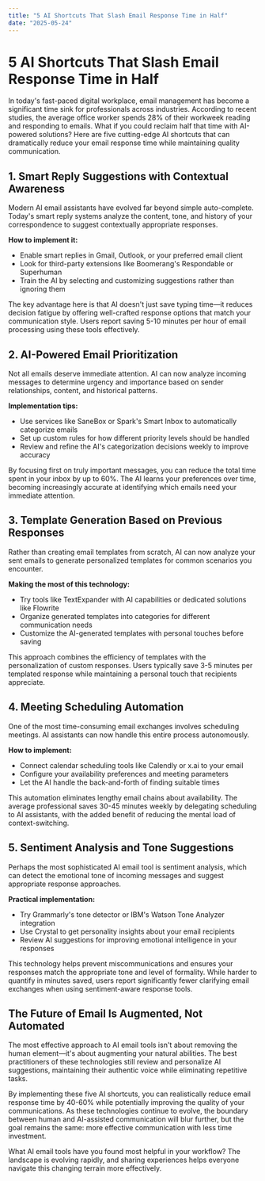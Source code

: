 ```yaml
---
title: "5 AI Shortcuts That Slash Email Response Time in Half"
date: "2025-05-24"
---
```


# 5 AI Shortcuts That Slash Email Response Time in Half

In today's fast-paced digital workplace, email management has become a significant time sink for professionals across industries. According to recent studies, the average office worker spends 28% of their workweek reading and responding to emails. What if you could reclaim half that time with AI-powered solutions? Here are five cutting-edge AI shortcuts that can dramatically reduce your email response time while maintaining quality communication.

## 1. Smart Reply Suggestions with Contextual Awareness

Modern AI email assistants have evolved far beyond simple auto-complete. Today's smart reply systems analyze the content, tone, and history of your correspondence to suggest contextually appropriate responses.

**How to implement it:**
- Enable smart replies in Gmail, Outlook, or your preferred email client
- Look for third-party extensions like Boomerang's Respondable or Superhuman
- Train the AI by selecting and customizing suggestions rather than ignoring them

The key advantage here is that AI doesn't just save typing time—it reduces decision fatigue by offering well-crafted response options that match your communication style. Users report saving 5-10 minutes per hour of email processing using these tools effectively.

## 2. AI-Powered Email Prioritization

Not all emails deserve immediate attention. AI can now analyze incoming messages to determine urgency and importance based on sender relationships, content, and historical patterns.

**Implementation tips:**
- Use services like SaneBox or Spark's Smart Inbox to automatically categorize emails
- Set up custom rules for how different priority levels should be handled
- Review and refine the AI's categorization decisions weekly to improve accuracy

By focusing first on truly important messages, you can reduce the total time spent in your inbox by up to 60%. The AI learns your preferences over time, becoming increasingly accurate at identifying which emails need your immediate attention.

## 3. Template Generation Based on Previous Responses

Rather than creating email templates from scratch, AI can now analyze your sent emails to generate personalized templates for common scenarios you encounter.

**Making the most of this technology:**
- Try tools like TextExpander with AI capabilities or dedicated solutions like Flowrite
- Organize generated templates into categories for different communication needs
- Customize the AI-generated templates with personal touches before saving

This approach combines the efficiency of templates with the personalization of custom responses. Users typically save 3-5 minutes per templated response while maintaining a personal touch that recipients appreciate.

## 4. Meeting Scheduling Automation

One of the most time-consuming email exchanges involves scheduling meetings. AI assistants can now handle this entire process autonomously.

**How to implement:**
- Connect calendar scheduling tools like Calendly or x.ai to your email
- Configure your availability preferences and meeting parameters
- Let the AI handle the back-and-forth of finding suitable times

This automation eliminates lengthy email chains about availability. The average professional saves 30-45 minutes weekly by delegating scheduling to AI assistants, with the added benefit of reducing the mental load of context-switching.

## 5. Sentiment Analysis and Tone Suggestions

Perhaps the most sophisticated AI email tool is sentiment analysis, which can detect the emotional tone of incoming messages and suggest appropriate response approaches.

**Practical implementation:**
- Try Grammarly's tone detector or IBM's Watson Tone Analyzer integration
- Use Crystal to get personality insights about your email recipients
- Review AI suggestions for improving emotional intelligence in your responses

This technology helps prevent miscommunications and ensures your responses match the appropriate tone and level of formality. While harder to quantify in minutes saved, users report significantly fewer clarifying email exchanges when using sentiment-aware response tools.

## The Future of Email Is Augmented, Not Automated

The most effective approach to AI email tools isn't about removing the human element—it's about augmenting your natural abilities. The best practitioners of these technologies still review and personalize AI suggestions, maintaining their authentic voice while eliminating repetitive tasks.

By implementing these five AI shortcuts, you can realistically reduce email response time by 40-60% while potentially improving the quality of your communications. As these technologies continue to evolve, the boundary between human and AI-assisted communication will blur further, but the goal remains the same: more effective communication with less time investment.

What AI email tools have you found most helpful in your workflow? The landscape is evolving rapidly, and sharing experiences helps everyone navigate this changing terrain more effectively.